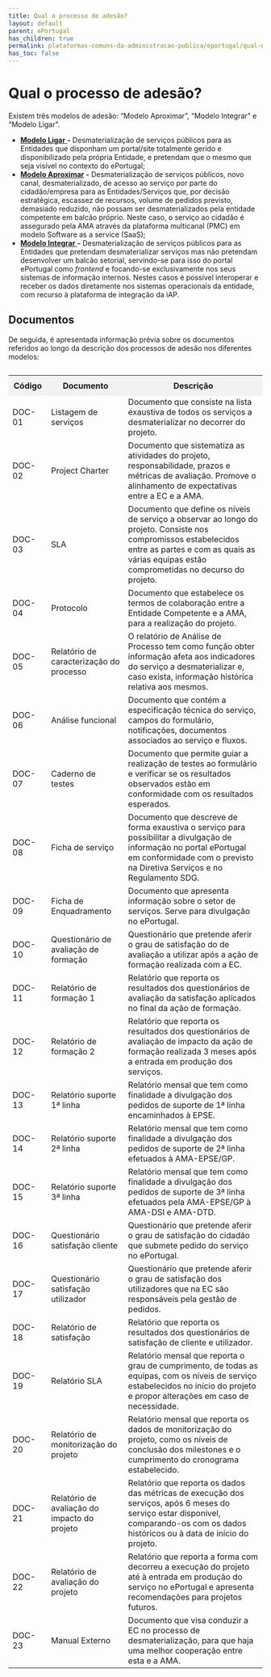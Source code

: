 ```yaml
---
title: Qual o processo de adesão?
layout: default
parent: ePortugal
has_children: true
permalink: plataformas-comuns-da-administracao-publica/eportugal/qual-o-processo-de-adesao
has_toc: false
---
```


# Qual o processo de adesão?

Existem três modelos de adesão: “Modelo Aproximar”, “Modelo Integrar” e “Modelo Ligar".

* [**Modelo Ligar** ](modelo-ligar.md)**-** Desmaterialização de serviços públicos para as Entidades que disponham um portal/site totalmente gerido e disponibilizado pela própria Entidade, e pretendam que o mesmo que seja visível no contexto do ePortugal;
* [**Modelo Aproximar**](modelo-aproximar.md) **-** Desmaterialização de serviços públicos, novo canal, desmaterializado, de acesso ao serviço por parte do cidadão/empresa para as Entidades/Serviços que, por decisão estratégica, escassez de recursos, volume de pedidos previsto, demasiado reduzido, não possam ser desmaterializados pela entidade competente em balcão próprio. Neste caso, o serviço ao cidadão é assegurado pela AMA através da plataforma multicanal (PMC) em modelo Software as a service (SaaS);
* [**Modelo Integrar** ](./#modelo-integrar)**-** Desmaterialização de serviços públicos para as Entidades que pretendam desmaterializar serviços mas não pretendam desenvolver um balcão setorial, servindo-se para isso do portal ePortugal como _frontend_ e focando-se exclusivamente nos seus sistemas de informação internos. Nestes casos é possível interoperar e receber os dados diretamente nos sistemas operacionais da entidade, com recurso à plataforma de integração da iAP.

## Documentos

De seguida, é apresentada informação prévia sobre os documentos referidos ao longo da descrição dos processos de adesão nos diferentes modelos:

<table>
<caption></caption>
  <tr>
    <th style="background-color: #f2f2f2; padding: 10px;">Código</th>
    <th style="background-color: #f2f2f2; padding: 10px;">Documento</th>
    <th style="background-color: #f2f2f2; padding: 10px;">Descrição</th>
  </tr>
  <tr>
    <td>DOC-01</td>
    <td>Listagem de serviços</td>
    <td>Documento que consiste na lista exaustiva de todos os serviços a desmaterializar no decorrer do projeto.</td>
  </tr>
  <tr>
    <td>DOC-02</td>
    <td>Project Charter</td>
    <td>Documento que sistematiza as atividades do projeto, responsabilidade, prazos e métricas de avaliação. Promove o alinhamento de expectativas entre a EC e a AMA.</td>
  </tr>
  <tr>
    <td>DOC-03</td>
    <td>SLA</td>
    <td>Documento que define os níveis de serviço a observar ao longo do projeto. Consiste nos compromissos estabelecidos entre as partes e com as quais as várias equipas estão comprometidas no decurso do projeto.</td>
  </tr>
  <tr>
    <td>DOC-04</td>
    <td>Protocolo</td>
    <td>Documento que estabelece os termos de colaboração entre a Entidade Competente e a AMA, para a realização do projeto.</td>
  </tr>
  <tr>
    <td>DOC-05</td>
    <td>Relatório de caracterização do processo</td>
    <td>O relatório de Análise de Processo tem como função obter informação afeta aos indicadores do serviço a desmaterializar e, caso exista, informação histórica relativa aos mesmos.</td>
  </tr>
  <tr>
    <td>DOC-06</td>
    <td>Análise funcional</td>
    <td>Documento que contém a especificação técnica do serviço, campos do formulário, notificações, documentos associados ao serviço e fluxos.</td>
  </tr>
  <tr>
    <td>DOC-07</td>
    <td>Caderno de testes</td>
    <td>Documento que permite guiar a realização de testes ao formulário e verificar se os resultados observados estão em conformidade com os resultados esperados.</td>
  </tr>
  <tr>
    <td>DOC-08</td>
    <td>Ficha de serviço</td>
    <td>Documento que descreve de forma exaustiva o serviço para possibilitar a divulgação de informação no portal ePortugal em conformidade com o previsto na Diretiva Serviços e no Regulamento SDG.</td>
  </tr>
  <tr>
    <td>DOC-09</td>
    <td>Ficha de Enquadramento</td>
    <td>Documento que apresenta informação sobre o setor de serviços. Serve para divulgação no ePortugal.</td>
  </tr>
  <tr>
    <td>DOC-10</td>
    <td>Questionário de avaliação de formação</td>
    <td>Questionário que pretende aferir o grau de satisfação do de avaliação a utilizar após a ação de formação realizada com a EC.</td>
  </tr>
  <tr>
    <td>DOC-11</td>
    <td>Relatório de formação 1</td>
    <td>Relatório que reporta os resultados dos questionários de avaliação da satisfação aplicados no final da ação de formação.</td>
  </tr>
  <tr>
    <td>DOC-12</td>
    <td>Relatório de formação 2</td>
    <td>Relatório que reporta os resultados dos questionários de avaliação de impacto da ação de formação realizada 3 meses após a entrada em produção dos serviços.</td>
  </tr>
  <tr>
    <td>DOC-13</td>
    <td>Relatório suporte 1ª linha</td>
    <td>Relatório mensal que tem como finalidade a divulgação dos pedidos de suporte de 1ª linha encaminhados à EPSE.</td>
  </tr>
  <tr>
    <td>DOC-14</td>
    <td>Relatório suporte 2ª linha</td>
    <td>Relatório mensal que tem como finalidade a divulgação dos pedidos de suporte de 2ª linha efetuados à AMA-EPSE/GP.</td>
  </tr>
  <tr>
    <td>DOC-15</td>
    <td>Relatório suporte 3ª linha</td>
    <td>Relatório mensal que tem como finalidade a divulgação dos pedidos de suporte de 3ª linha efetuados pela AMA-EPSE/GP à AMA-DSI e AMA-DTD.</td>
  </tr>
  <tr>
    <td>DOC-16</td>
    <td>Questionário satisfação cliente</td>
    <td>Questionário que pretende aferir o grau de satisfação do cidadão que submete pedido do serviço no ePortugal.</td>
  </tr>
  <tr>
    <td>DOC-17</td>
    <td>Questionário satisfação utilizador</td>
    <td>Questionário que pretende aferir o grau de satisfação dos utilizadores que na EC são responsáveis pela gestão de pedidos.</td>
  </tr>
  <tr>
    <td>DOC-18</td>
    <td>Relatório de satisfação</td>
    <td>Relatório que reporta os resultados dos questionários de satisfação de cliente e utilizador.</td>
  </tr>
  <tr>
    <td>DOC-19</td>
    <td>Relatório SLA</td>
    <td>Relatório mensal que reporta o grau de cumprimento, de todas as equipas, com os níveis de serviço estabelecidos no início do projeto e propor alterações em caso de necessidade.</td>
  </tr>
  <tr>
    <td>DOC-20</td>
    <td>Relatório de monitorização do projeto</td>
    <td>Relatório mensal que reporta os dados de monitorização do projeto, como os níveis de conclusão dos milestones e o cumprimento do cronograma estabelecido.</td>
  </tr>
  <tr>
    <td>DOC-21</td>
    <td>Relatório de avaliação do impacto do projeto</td>
    <td>Relatório que reporta os dados das métricas de execução dos serviços, após 6 meses do serviço estar disponível, comparando-os com os dados históricos ou à data de início do projeto.</td>
  </tr>
  <tr>
    <td>DOC-22</td>
    <td>Relatório de avaliação do projeto</td>
    <td>Relatório que reporta a forma com decorreu a execução do projeto até à entrada em produção do serviço no ePortugal e apresenta recomendações para projetos futuros.</td>
  </tr>
  <tr>
    <td>DOC-23</td>
    <td>Manual Externo</td>
    <td>Documento que visa conduzir a EC no processo de desmaterialização, para que haja uma melhor cooperação entre esta e a AMA.</td>
  </tr>
</table>